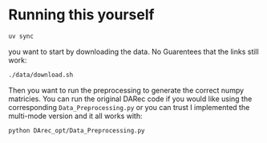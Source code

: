 
# Running this yourself 

```bash
uv sync
```

you want to start by downloading the data. No Guarentees that the links still work:

```bash
./data/download.sh
```

Then you want to run the preprocessing to generate the correct numpy matricies. You can run the original DARec code if you would like using the corresponding `Data_Preprocessing.py` or you can trust I implemented the multi-mode version and it all works with:


```bash
python DArec_opt/Data_Preprocessing.py
```
